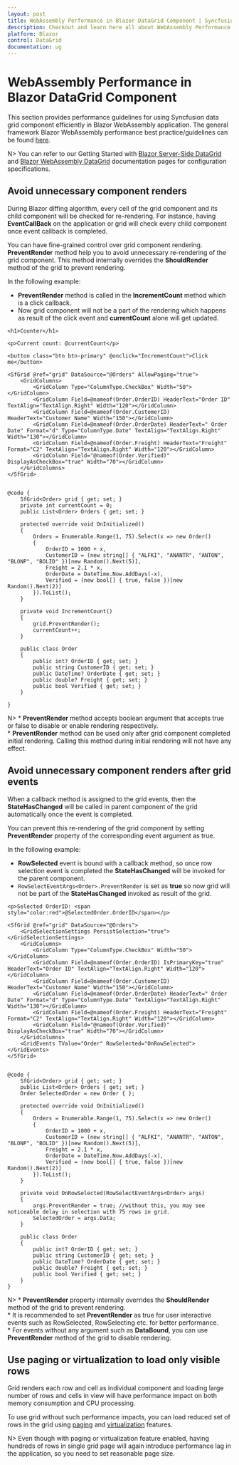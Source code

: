 ```yaml
---
layout: post
title: WebAssembly Performance in Blazor DataGrid Component | Syncfusion
description: Checkout and learn here all about WebAssembly Performance in Syncfusion Blazor DataGrid component and more.
platform: Blazor
control: DataGrid
documentation: ug
---
```


# WebAssembly Performance in Blazor DataGrid Component

This section provides performance guidelines for using Syncfusion data grid component efficiently in Blazor WebAssembly application. The general framework Blazor WebAssembly performance best practice/guidelines can be found [here](https://docs.microsoft.com/en-us/aspnet/core/blazor/webassembly-performance-best-practices).

N> You can refer to our Getting Started with [Blazor Server-Side DataGrid](https://blazor.syncfusion.com/documentation/getting-started/blazor-server-side-visual-studio) and [Blazor WebAssembly DataGrid](https://blazor.syncfusion.com/documentation/datagrid/how-to/blazor-webassembly-datagrid-using-visual-studio) documentation pages for configuration specifications.

## Avoid unnecessary component renders

During Blazor diffing algorithm, every cell of the grid component and its child component will be checked for re-rendering. For instance, having **EventCallBack** on the application or grid will check every child component once event callback is completed.

You can have fine-grained control over grid component rendering. **PreventRender** method help you to avoid unnecessary re-rendering of the grid component. This method internally overrides the **ShouldRender** method of the grid to prevent rendering.

In the following example:

* **PreventRender** method is called in the **IncrementCount** method which is a click callback.
* Now grid component will not be a part of the rendering which happens as result of the click event and **currentCount** alone will get updated.

```cshtml
<h1>Counter</h1>

<p>Current count: @currentCount</p>

<button class="btn btn-primary" @onclick="IncrementCount">Click me</button>

<SfGrid @ref="grid" DataSource="@Orders" AllowPaging="true">
    <GridColumns>
        <GridColumn Type="ColumnType.CheckBox" Width="50"></GridColumn>
        <GridColumn Field=@nameof(Order.OrderID) HeaderText="Order ID" TextAlign="TextAlign.Right" Width="120"></GridColumn>
        <GridColumn Field=@nameof(Order.CustomerID) HeaderText="Customer Name" Width="150"></GridColumn>
        <GridColumn Field=@nameof(Order.OrderDate) HeaderText=" Order Date" Format="d" Type="ColumnType.Date" TextAlign="TextAlign.Right" Width="130"></GridColumn>
        <GridColumn Field=@nameof(Order.Freight) HeaderText="Freight" Format="C2" TextAlign="TextAlign.Right" Width="120"></GridColumn>
        <GridColumn Field="@nameof(Order.Verified)" DisplayAsCheckBox="true" Width="70"></GridColumn>
    </GridColumns>
</SfGrid>


@code {
    SfGrid<Order> grid { get; set; }
    private int currentCount = 0;
    public List<Order> Orders { get; set; }

    protected override void OnInitialized()
    {
        Orders = Enumerable.Range(1, 75).Select(x => new Order()
        {
            OrderID = 1000 + x,
            CustomerID = (new string[] { "ALFKI", "ANANTR", "ANTON", "BLONP", "BOLID" })[new Random().Next(5)],
            Freight = 2.1 * x,
            OrderDate = DateTime.Now.AddDays(-x),
            Verified = (new bool[] { true, false })[new Random().Next(2)]
        }).ToList();
    }

    private void IncrementCount()
    {
        grid.PreventRender();
        currentCount++;
    }

    public class Order
    {
        public int? OrderID { get; set; }
        public string CustomerID { get; set; }
        public DateTime? OrderDate { get; set; }
        public double? Freight { get; set; }
        public bool Verified { get; set; }
    }

}
```

N> * **PreventRender** method accepts boolean argument that accepts true or false to disable or enable rendering respectively.
<br/> * **PreventRender** method can be used only after grid component completed initial rendering. Calling this method during initial rendering will not have any effect.

## Avoid unnecessary component renders after grid events

When a callback method is assigned to the grid events, then the **StateHasChanged** will be called in parent component of the grid automatically once the event is completed.

You can prevent this re-rendering of the grid component by setting **PreventRender** property of the corresponding event argument as true.

In the following example:

* **RowSelected** event is bound with a callback method, so once row selection event is completed the **StateHasChanged** will be invoked for the parent component.
* `RowSelectEventArgs<Order>.PreventRender` is set as **true** so now grid will not be part of the **StateHasChanged** invoked as result of the grid.

```cshtml
<p>Selected OrderID: <span style="color:red">@SelectedOrder.OrderID</span></p>

<SfGrid @ref="grid" DataSource="@Orders">
    <GridSelectionSettings PersistSelection="true"></GridSelectionSettings>
    <GridColumns>
        <GridColumn Type="ColumnType.CheckBox" Width="50"></GridColumn>
        <GridColumn Field=@nameof(Order.OrderID) IsPrimaryKey="true" HeaderText="Order ID" TextAlign="TextAlign.Right" Width="120"></GridColumn>
        <GridColumn Field=@nameof(Order.CustomerID) HeaderText="Customer Name" Width="150"></GridColumn>
        <GridColumn Field=@nameof(Order.OrderDate) HeaderText=" Order Date" Format="d" Type="ColumnType.Date" TextAlign="TextAlign.Right" Width="130"></GridColumn>
        <GridColumn Field=@nameof(Order.Freight) HeaderText="Freight" Format="C2" TextAlign="TextAlign.Right" Width="120"></GridColumn>
        <GridColumn Field="@nameof(Order.Verified)" DisplayAsCheckBox="true" Width="70"></GridColumn>
    </GridColumns>
    <GridEvents TValue="Order" RowSelected="OnRowSelected"></GridEvents>
</SfGrid>


@code {
    SfGrid<Order> grid { get; set; }
    public List<Order> Orders { get; set; }
    Order SelectedOrder = new Order { };

    protected override void OnInitialized()
    {
        Orders = Enumerable.Range(1, 75).Select(x => new Order()
        {
            OrderID = 1000 + x,
            CustomerID = (new string[] { "ALFKI", "ANANTR", "ANTON", "BLONP", "BOLID" })[new Random().Next(5)],
            Freight = 2.1 * x,
            OrderDate = DateTime.Now.AddDays(-x),
            Verified = (new bool[] { true, false })[new Random().Next(2)]
        }).ToList();
    }

    private void OnRowSelected(RowSelectEventArgs<Order> args)
    {
        args.PreventRender = true; //without this, you may see noticeable delay in selection with 75 rows in grid.
        SelectedOrder = args.Data;
    }

    public class Order
    {
        public int? OrderID { get; set; }
        public string CustomerID { get; set; }
        public DateTime? OrderDate { get; set; }
        public double? Freight { get; set; }
        public bool Verified { get; set; }
    }
}
```

N> * **PreventRender** property internally overrides the **ShouldRender** method of the grid to prevent rendering.
<br/> * It is recommended to set **PreventRender** as true for user interactive events such as RowSelected, RowSelecting etc. for better performance.
<br/> * For events without any argument such as **DataBound**, you can use **PreventRender** method of the grid to disable rendering.

## Use paging or virtualization to load only visible rows

Grid renders each row and cell as individual component and loading large number of rows and cells in view will have performance impact on both memory consumption and CPU processing.

To use grid without such performance impacts, you can load reduced set of rows in the grid using [paging](./paging) and [virtualization](./virtualization) features.

N> Even though with paging or virtualization feature enabled, having hundreds of rows in single grid page will again introduce performance lag in the application, so you need to set reasonable page size.